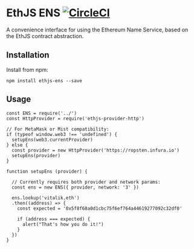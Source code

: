 # EthJS ENS [![CircleCI](https://circleci.com/gh/flyswatter/ethjs-ens.svg?style=svg)](https://circleci.com/gh/flyswatter/ethjs-ens)

A convenience interface for using the Ethereum Name Service, based on the EthJS contract abstraction.

## Installation

Install from npm:

`npm install ethjs-ens --save`

## Usage

```
const ENS = require('../')
const HttpProvider = require('ethjs-provider-http')

// For MetaMask or Mist compatibility:
if (typeof window.web3 !== 'undefined') {
  setupEns(web3.currentProvider)
} else {
  const provider = new HttpProvider('https://ropsten.infura.io')
  setupEns(provider)
}

function setupEns (provider) {

  // Currently requires both provider and network params:
  const ens = new ENS({ provider, network: '3' })

  ens.lookup('vitalik.eth')
  .then((address) => {
    const expected = '0x5f8f68a0d1cbc75f6ef764a44619277092c32df0'

    if (address === expected) {
      alert("That's how you do it!")
    }
  })
}
```

